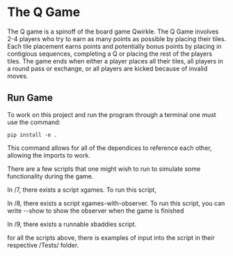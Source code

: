 # The Q Game

The Q game is a spinoff of the board game Qwirkle. The Q Game involves 2-4 players who try to earn as many points as possible by placing their tiles. Each tile placement earns points and potentially bonus points by placing in contigious sequences, completing a Q or placing the rest of the players tiles. The game ends when either a player places all their tiles, all players in a round pass or exchange, or all players are kicked because of invalid moves.

## Run Game

To work on this project and run the program through a terminal one must use the command:
```
pip install -e .
```
This command allows for all of the dependices to reference each other, allowing the imports to work. 

There are a few scripts that one might wish to run to simulate some functionality during the game. <br>


<p> In /7, there exists a script xgames. To run this script, </p>
<p> In /8, there exists a script xgames-with-observer. To run this script, you can write --show to show the observer when the game is finished </p>
<p> In /9, there exists a runnable xbaddies script.

<p> for all the scripts above, there is examples of input into the script in their respective /Tests/ folder. 

